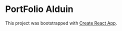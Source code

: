 # PortFolio Alduin

This project was bootstrapped with [Create React App](https://github.com/facebook/create-react-app).